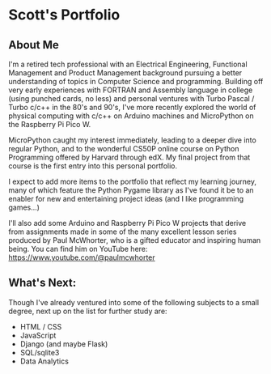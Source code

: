 # Scott's Portfolio
## About Me
I'm a retired tech professional with an Electrical Engineering, Functional Management and Product Management background pursuing a better understanding of topics in Computer Science and programming. Building off very early experiences with FORTRAN and Assembly language in college (using punched cards, no less) and personal ventures with Turbo Pascal / Turbo c/c++ in the 80's and 90's, I've more recently explored the world of physical computing with c/c++ on Arduino machines and MicroPython on the Raspberry Pi Pico W.

MicroPython caught my interest immediately, leading to a deeper dive into regular Python, and to the wonderful CS50P online course on Python Programming offered by Harvard through edX. My final project from that course is the first entry into this personal portfolio.

I expect to add more items to the portfolio that reflect my learning journey, many of which feature the Python Pygame library as I've found it be to an enabler for new and entertaining project ideas (and I like programming games...)

I'll also add some Arduino and Raspberry Pi Pico W projects that derive from assignments made in some of the many excellent lesson series produced by Paul McWhorter, who is a gifted educator and inspiring human being. You can find him on YouTube here: <https://www.youtube.com/@paulmcwhorter>

## What's Next:
Though I've already ventured into some of the following subjects to a small degree, next up on the list for further study are:
* HTML / CSS
* JavaScript
* Django (and maybe Flask)
* SQL/sqlite3
* Data Analytics

